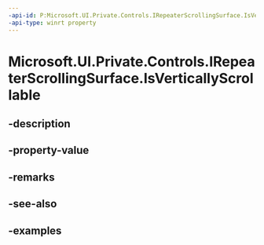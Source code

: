 ```yaml
---
-api-id: P:Microsoft.UI.Private.Controls.IRepeaterScrollingSurface.IsVerticallyScrollable
-api-type: winrt property
---
```


# Microsoft.UI.Private.Controls.IRepeaterScrollingSurface.IsVerticallyScrollable

<!--
public bool IsVerticallyScrollable { get; }
-->


## -description

## -property-value

## -remarks

## -see-also

## -examples



